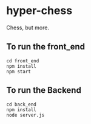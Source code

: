 # hyper-chess
Chess, but more.


## To run the front_end
```
cd front_end
npm install
npm start
```

## To run the Backend
```
cd back_end
npm install
node server.js
```

